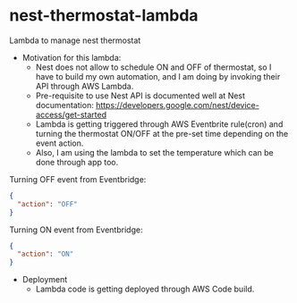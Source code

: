 # nest-thermostat-lambda
Lambda to manage nest thermostat

* Motivation for this lambda:
  * Nest does not allow to schedule ON and OFF of thermostat, so I have to build my own automation, and I am doing by invoking their API through AWS Lambda.
  * Pre-requisite to use Nest API is documented well at Nest documentation: https://developers.google.com/nest/device-access/get-started
  * Lambda is getting triggered through AWS Eventbrite rule(cron) and turning the thermostat ON/OFF at the pre-set time depending on the event action.
  * Also, I am using the lambda to set the temperature which can be done through app too.


Turning OFF event from Eventbridge:
```json
{
  "action": "OFF"
}
```

Turning ON event from Eventbridge:
```json
{
  "action": "ON"
}
```

* Deployment
  * Lambda code is getting deployed through AWS Code build.

